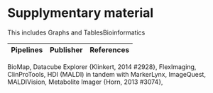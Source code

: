 # Supplymentary material
This includes Graphs and TablesBioinformatics 

Pipelines|Publisher|References
--- | --- | ---
BioMap, Datacube Explorer {Klinkert, 2014 #2928}, FlexImaging, ClinProTools, HDI (MALDI) in tandem with MarkerLynx, ImageQuest, MALDIVision, Metabolite Imager {Horn, 2013 #3074},